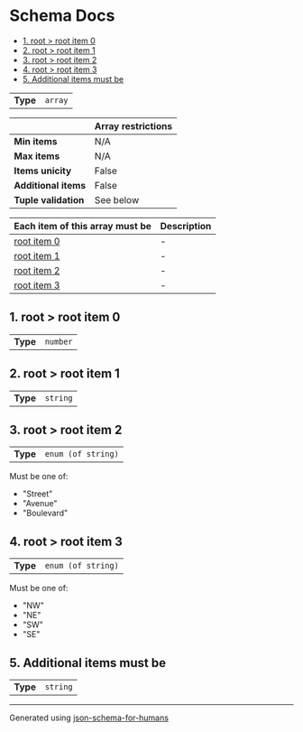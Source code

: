 # Schema Docs

- [1. root > root item 0](#autogenerated_heading_2)
- [2. root > root item 1](#autogenerated_heading_3)
- [3. root > root item 2](#autogenerated_heading_4)
- [4. root > root item 3](#autogenerated_heading_5)
- [5. Additional items must be](#autogenerated_heading_6)

|          |         |
| -------- | ------- |
| **Type** | `array` |

|                      | Array restrictions |
| -------------------- | ------------------ |
| **Min items**        | N/A                |
| **Max items**        | N/A                |
| **Items unicity**    | False              |
| **Additional items** | False              |
| **Tuple validation** | See below          |

| Each item of this array must be | Description |
| ------------------------------- | ----------- |
| [root item 0](#items_i0)        | -           |
| [root item 1](#items_i1)        | -           |
| [root item 2](#items_i2)        | -           |
| [root item 3](#items_i3)        | -           |

## <a name="autogenerated_heading_2"></a>1. root > root item 0

|          |          |
| -------- | -------- |
| **Type** | `number` |

## <a name="autogenerated_heading_3"></a>2. root > root item 1

|          |          |
| -------- | -------- |
| **Type** | `string` |

## <a name="autogenerated_heading_4"></a>3. root > root item 2

|          |                    |
| -------- | ------------------ |
| **Type** | `enum (of string)` |

Must be one of:
* "Street"
* "Avenue"
* "Boulevard"

## <a name="autogenerated_heading_5"></a>4. root > root item 3

|          |                    |
| -------- | ------------------ |
| **Type** | `enum (of string)` |

Must be one of:
* "NW"
* "NE"
* "SW"
* "SE"

## <a name="autogenerated_heading_6"></a>5. Additional items must be

|          |          |
| -------- | -------- |
| **Type** | `string` |

----------------------------------------------------------------------------------------------------------------------------
Generated using [json-schema-for-humans](https://github.com/coveooss/json-schema-for-humans)
